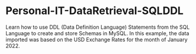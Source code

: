 # Personal-IT-DataRetrieval-SQLDDL

Learn how to use DDL (Data Definition Language) Statements from the SQL Language to create and store Schemas in MySQL.  In this example, the data imported was based on the USD Exchange Rates for the month of January 2022. 
